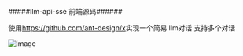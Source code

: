 #####llm-api-sse 前端源码######


使用<https://github.com/ant-design/x>实现一个简易 llm对话 支持多个对话

![image](https://github.com/user-attachments/assets/1b9cf2d2-9417-426c-88ec-dfcd3ba53a6d)
